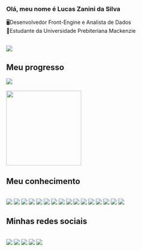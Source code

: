 ### Olá, meu nome é Lucas Zanini da Silva


🖥Desenvolvedor Front-Engine e Analista de Dados<br>
📕Estudante da Universidade Prebiteriana Mackenzie<br>
<br>

<img src="https://img.freepik.com/vetores-gratis/laptop-com-icone-de-codigo-isometrico-de-programa-desenvolvimento-de-software-e-aplicacoes-de-programacao-neon-escuro_39422-971.jpg"> </img> 

<h2>Meu progresso</h2>
<div display="inline-block">
<a href="https://github.com/anuraghazra/convoychat"></a>
<img align="center" src="https://github-readme-stats.vercel.app/api?username=LucasZanini096&show_icons=true&theme=midnight-purple">
<br>
<br> 
<a href="https://github.com/anuraghazra/convoychat"></a>
  <img height=200 align="center" src="https://github-readme-stats.vercel.app/api/top-langs?username=LucasZanini096&layout=compact&langs_count=8&card_width=385px&theme=midnight-purple"/>
</div>

<h2>Meu conhecimento</h2>
<br>

<div>
  <span><img src="https://img.shields.io/badge/python-3670A0?style=for-the-badge&logo=python&logoColor=ffdd54"/></span>
  <span><img src="https://img.shields.io/badge/javascript-%23323330.svg?style=for-the-badge&logo=javascript&logoColor=%23F7DF1E"/></span>
  <span><img src="https://img.shields.io/badge/c-%2300599C.svg?style=for-the-badge&logo=c&logoColor=white"/></span>
  <span><img src="https://img.shields.io/badge/html5-%23E34F26.svg?style=for-the-badge&logo=html5&logoColor=white"/></span>
  <span><img src="https://img.shields.io/badge/css3-%231572B6.svg?style=for-the-badge&logo=css3&logoColor=white"/></span>
  <span><img src="https://img.shields.io/badge/r-%23276DC3.svg?style=for-the-badge&logo=r&logoColor=white"/></span>
  <span><img src="https://img.shields.io/badge/bootstrap-%238511FA.svg?style=for-the-badge&logo=bootstrap&logoColor=white"/></span>
  <span><img src="https://img.shields.io/badge/express.js-%23404d59.svg?style=for-the-badge&logo=express&logoColor=%2361DAFB"/></span>
  <span><img src="https://img.shields.io/badge/react-%2320232a.svg?style=for-the-badge&logo=react&logoColor=%2361DAFB"/></span>
  <span><img src="https://img.shields.io/badge/tailwindcss-%2338B2AC.svg?style=for-the-badge&logo=tailwind-css&logoColor=white"/></span>
  <span><img src="https://img.shields.io/badge/vite-%23646CFF.svg?style=for-the-badge&logo=vite&logoColor=white"/></span>
  <span><img src="https://img.shields.io/badge/mysql-%2300f.svg?style=for-the-badge&logo=mysql&logoColor=white"/></span>
  <span><img src="https://img.shields.io/badge/AWS-%23FF9900.svg?style=for-the-badge&logo=amazon-aws&logoColor=white"/></span>
  <span><img src="https://img.shields.io/badge/GoogleCloud-%234285F4.svg?style=for-the-badge&logo=google-cloud&logoColor=white"/></span>
  <span><img src="https://img.shields.io/badge/power_bi-F2C811?style=for-the-badge&logo=powerbi&logoColor=black"/></span>
    <span><img src="https://img.shields.io/badge/git-%23F05033.svg?style=for-the-badge&logo=git&logoColor=white"/></span>
  
</div>


<h2>Minhas redes sociais</h2>
<br>
<div display="inline">
  <img src="https://img.shields.io/badge/Instagram-E4405F?style=for-the-badge&logo=instagram&logoColor=white"/>
  <img src="https://img.shields.io/badge/Discord-7289DA?style=for-the-badge&logo=discord&logoColor=white"/>
  <img src="https://img.shields.io/badge/LinkedIn-0077B5?style=for-the-badge&logo=linkedin&logoColor=white"/>
   <img src="https://img.shields.io/badge/github-%23121011.svg?style=for-the-badge&logo=github&logoColor=white"/>
  <img src="https://img.shields.io/badge/Gmail-D14836?style=for-the-badge&logo=gmail&logoColor=white">
</div>



